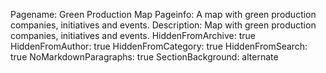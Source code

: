 Pagename: Green Production Map
Pageinfo: A map with green production companies, initiatives and events.
Description: Map with green production companies, initiatives and events.
HiddenFromArchive: true
HiddenFromAuthor: true
HiddenFromCategory: true
HiddenFromSearch: true
NoMarkdownParagraphs: true
SectionBackground: alternate
